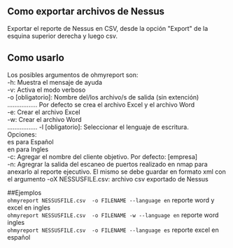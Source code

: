 ## Como exportar archivos de Nessus
  Exportar el reporte de Nessus en CSV, desde la opción "Export" de la esquina superior derecha y luego csv.

## Como usarlo
Los posibles argumentos de ohmyreport son:  
-h: Muestra el mensaje de ayuda  
-v: Activa el modo verboso  
-o [obligatorio]: Nombre del/los archivo/s de salida (sin extención)  
.................
Por defecto se crea el archivo Excel y el archivo Word  
    -e: Crear el archivo Excel  
    -w: Crear el archivo Word  
.................
-l [obligatorio]: Seleccionar el lenguaje de escritura.  
    Opciones:  
    es para Español  
    en para Ingles  
-c: Agregar el nombre del cliente objetivo. Por defecto: [empresa]  
-n: Agregrar la salida del escaneo de puertos realizado en nmap para anexarlo al reporte ejecutivo. El mismo se debe guardar en formato xml con el argumento -oX
NESSUSFILE.csv: archivo csv exportado de Nessus  

##Ejemplos  
  `ohmyreport NESSUSFILE.csv  -o FILENAME --language en` reporte word y excel en ingles  
    `ohmyreport NESSUSFILE.csv  -o FILENAME -w --language en` reporte word ingles  
  `ohmyreport NESSUSFILE.csv  -o FILENAME --language es` reporte excel en español  
